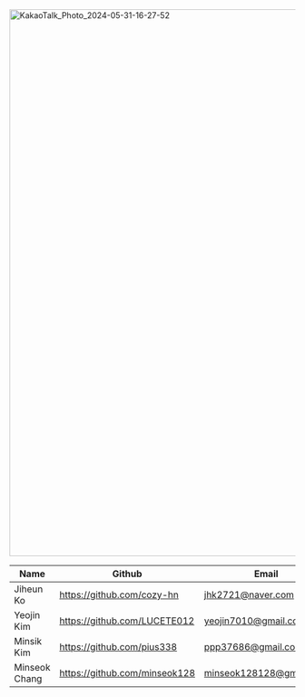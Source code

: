 <img width="964" alt="KakaoTalk_Photo_2024-05-31-16-27-52" src="https://github.com/CAU-DM/.github/assets/27052038/40c82148-4d2c-4b02-b775-20628e16164c">


| Name | Github | Email | Role |
| --- | --- | --- | --- |
| Jiheun Ko | https://github.com/cozy-hn | jhk2721@naver.com | AI |
| Yeojin Kim | https://github.com/LUCETE012 | yeojin7010@gmail.com | FE |
| Minsik Kim | https://github.com/pius338 | ppp37686@gmail.com | FE|
| Minseok Chang | https://github.com/minseok128 | minseok128128@gmail.com |BE, DB |
